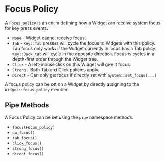 # Focus Policy

A `Focus_policy` is an enum defining how a Widget can receive system focus for
key press events.

- `None`   - Widget cannot receive focus.
- `Tab`    - `Key::Tab` presses will cycle the focus to Widgets with this
  policy. Tab focus only works if the Widget currently in focus has a Tab
  policy. `Key::Back_tab` will cycle in the opposite direction. Focus is cycles
  in a depth-first order through the Widget tree.
- `Click`  - A left-mouse click on this Widget will give it focus.
- `Strong` - Both Tab and Click policies apply.
- `Direct` - Can only get focus if directly set with `System::set_focus(...)`

A focus policy can be set on a Widget by directly assigning to the
`Widget::focus_policy` member.

## Pipe Methods

A Focus Policy can be set using the `pipe` namespace methods.

- `focus(Focus_policy)`
- `no_focus()`
- `tab_focus()`
- `click_focus()`
- `strong_focus()`
- `direct_focus()`
